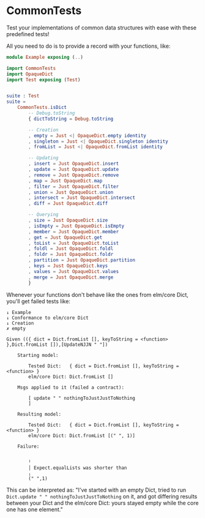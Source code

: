 # CommonTests

Test your implementations of common data structures with ease with these predefined tests!

All you need to do is to provide a record with your functions, like:

```elm
module Example exposing (..)

import CommonTests
import OpaqueDict
import Test exposing (Test)


suite : Test
suite =
    CommonTests.isDict
        -- Debug.toString
        { dictToString = Debug.toString

        -- Creation
        , empty = Just <| OpaqueDict.empty identity
        , singleton = Just <| OpaqueDict.singleton identity
        , fromList = Just <| OpaqueDict.fromList identity

        -- Updating
        , insert = Just OpaqueDict.insert
        , update = Just OpaqueDict.update
        , remove = Just OpaqueDict.remove
        , map = Just OpaqueDict.map
        , filter = Just OpaqueDict.filter
        , union = Just OpaqueDict.union
        , intersect = Just OpaqueDict.intersect
        , diff = Just OpaqueDict.diff

        -- Querying
        , size = Just OpaqueDict.size
        , isEmpty = Just OpaqueDict.isEmpty
        , member = Just OpaqueDict.member
        , get = Just OpaqueDict.get
        , toList = Just OpaqueDict.toList
        , foldl = Just OpaqueDict.foldl
        , foldr = Just OpaqueDict.foldr
        , partition = Just OpaqueDict.partition
        , keys = Just OpaqueDict.keys
        , values = Just OpaqueDict.values
        , merge = Just OpaqueDict.merge
        }
```

Whenever your functions don't behave like the ones from elm/core Dict, you'll get failed tests like:

```
↓ Example
↓ Conformance to elm/core Dict
↓ Creation
✗ empty

Given (({ dict = Dict.fromList [], keyToString = <function> },Dict.fromList []),[UpdateNJJN " "])

    Starting model:

        Tested Dict:   { dict = Dict.fromList [], keyToString = <function> }
        elm/core Dict: Dict.fromList []

    Msgs applied to it (failed a contract):

        [ update " " nothingToJustJustToNothing
        ]

    Resulting model:

        Tested Dict:   { dict = Dict.fromList [], keyToString = <function> }
        elm/core Dict: Dict.fromList [(" ", 1)]

    Failure:


        ╵
        │ Expect.equalLists was shorter than
        ╷
        (" ",1)
```

This can be interpreted as: "I've started with an empty Dict, tried to run `Dict.update " " nothingToJustJustToNothing` on it, and got differing results between your Dict and the elm/core Dict: yours stayed empty while the core one has one element."
